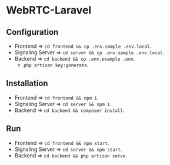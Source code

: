# WebRTC-Laravel

## Configuration

-   Frontend => `cd frontend && cp .env.sample .env.local`.
-   Signaling Server => `cd server && cp .env.sample .env.local`.
-   Backend => `cd backend && cp .env.example .env`.
    -   `php artisan key:generate`.

## Installation

-   Frontend => `cd frontend && npm i`.
-   Signaling Server => `cd server && npm i`.
-   Backend => `cd backend && composer install`.

## Run

-   Frontend => `cd frontend && npm start`.
-   Signaling Server => `cd server && npm start`.
-   Backend => `cd backend && php artisan serve`.
